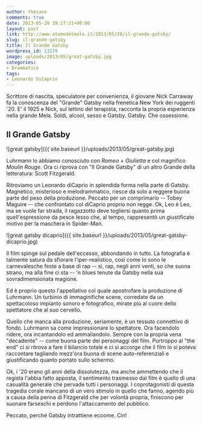 ```yaml
---
author: thesave
comments: true
date: 2013-05-28 19:17:21+00:00
layout: post
link: http://www.atomodelmale.it/2013/05/28/il-grande-gatsby/
slug: il-grande-gatsby
title: Il Grande Gatsby
wordpress_id: 13279
image: uploads/2013/05/great-gatsby.jpg
categories:
- Drammatico
tags:
- Leonardo DiCaprio
---
```


Scrittore di nascita, speculatore per convenienza, il giovane Nick Carraway fa la conoscenza del "Grande" Gatsby nella frenetica New York dei ruggenti '20. E' il 1925 e Nick, sul lettino del terapista, racconta la propria esperienza nella grande Mela. Soldi, alcool, sesso e Gatsby. Gatsby. Che ossessione.

## Il Grande Gatsby

![great gatsby]({{ site.baseurl }}/uploads/2013/05/great-gatsby.jpg)

Luhrmann lo abbiamo conosciuto con _Romeo + Giulietta_ e col magnifico _Moulin Rouge_. Ora ci riprova con "Il Grande Gatsby" di un altro Grande della letteratura: Scott Fitzgerald.

Ritroviamo un Leonardo diCaprio in splendida forma nella parte di Gatsby. Magnetico, misterioso e melodrammatico, riesce da solo a reggere buona parte del peso della produzione. Peccato per un comprimario -- Tobey Maguire -- che confrontato col diCaprio proprio non regge. Ok, Leo è Leo, ma se vuole far strada, il ragazzotto deve togliersi quanto prima quell'espressione da pesce lesso che, al tempo, rappresentò un giustificato motivo per la maschera in Spider-Man.

![great gatsby dicaprio]({{ site.baseurl }}/uploads/2013/05/great-gatsby-dicaprio.jpg)

Il film spinge sul pedale dell'eccesso, abbondando in tutto. La fotografia è talmente satura da sfiorare l'iper-realistico, così come lo sono le carnevalesche feste a base di rap -- si, rap, negli anni venti, so che suona strano, ma alla fine ci sta -- 'n blues tenute da Gatsby nella sua sovradimensionata magione.

Ed è proprio questo l'appellativo col quale apostrofare la produzione di Luhrmann. Un turbinio di immaginifiche scene, corredate da un spettacoloso impianto sonoro e fotografico, mirate più al cuore dello spettatore che al suo cervello.

Quello che manca alla produzione, seriamente, è un tessuto connettivo di fondo. Luhrmann sa come impressionare lo spettatore. Ora facendolo ridere, ora incantandolo ed ammaliandolo. Sempre con la propria vena "decadente" -- come buona parte dei personaggi del film. Purtroppo al "the end" ci si ritrova a fare il bilancio totale e ci si accorge che il film lo si poteva raccontare tagliando mezz'ora buona di scene auto-referenziali e giustificando quanto portato sullo schermo.

Ok, i '20 erano gli anni della dissolutezza, ma anche ammettendo che il regista l'abbia fatto apposta, il sentimento trasmesso dal film è quello di una casualità generale che pervade tutti i personaggi. I coprotagonisti di questa tragedia corale mancano di un vero stimolo in quello che fanno, agendo più a causa della penna di Fitzgerald che per volontà propria, finiscono per suonare farseschi e perdono l'attaccamento del pubblico.

Peccato, perché Gatsby intrattiene eccome. Cin!

